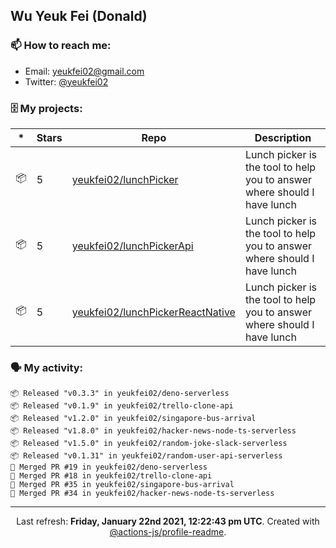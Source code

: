 ## Wu Yeuk Fei (Donald)

### 📫 How to reach me:

- Email: [yeukfei02@gmail.com](yeukfei02@gmail.com)
- Twitter: [@yeukfei02](https://twitter.com/yeukfei02)

### 🗄 My projects:

|*|Stars|Repo|Description|
|---|---|---|---|
| 📦 | 5 | [yeukfei02/lunchPicker](https://github.com/yeukfei02/lunchPicker) | Lunch picker is the tool to help you to answer where should I have lunch |
| 📦 | 5 | [yeukfei02/lunchPickerApi](https://github.com/yeukfei02/lunchPickerApi) | Lunch picker is the tool to help you to answer where should I have lunch |
| 📦 | 5 | [yeukfei02/lunchPickerReactNative](https://github.com/yeukfei02/lunchPickerReactNative) | Lunch picker is the tool to help you to answer where should I have lunch |

### 🗣 My activity:

```
📦 Released "v0.3.3" in yeukfei02/deno-serverless
📦 Released "v0.1.9" in yeukfei02/trello-clone-api
📦 Released "v1.2.0" in yeukfei02/singapore-bus-arrival
📦 Released "v1.8.0" in yeukfei02/hacker-news-node-ts-serverless
📦 Released "v1.5.0" in yeukfei02/random-joke-slack-serverless
📦 Released "v0.1.31" in yeukfei02/random-user-api-serverless
🎉 Merged PR #19 in yeukfei02/deno-serverless
🎉 Merged PR #18 in yeukfei02/trello-clone-api
🎉 Merged PR #35 in yeukfei02/singapore-bus-arrival
🎉 Merged PR #34 in yeukfei02/hacker-news-node-ts-serverless
```

<!-- <img src="https://github-readme-stats.vercel.app/api?username=yeukfei02&show_icons=true&count_private=true&theme=radical" />

<img src="https://github-readme-stats.vercel.app/api/top-langs/?username=yeukfei02&theme=radical" /> -->

---

<p align="center">Last refresh: <b>Friday, January 22nd 2021, 12:22:43 pm UTC</b>. Created with <a href=https://github.com/marketplace/actions/profile-readme>@actions-js/profile-readme</a>.</p>
